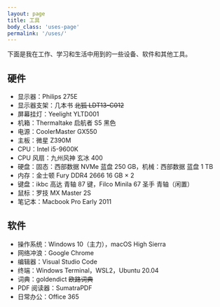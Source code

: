```yaml
---
layout: page
title: 工具
body_class: 'uses-page'
permalink: '/uses/'
---
```


下面是我在工作、学习和生活中用到的一些设备、软件和其他工具。

## 硬件

- 显示器：Philips 275E
- 显示器支架：几本书 <del>北狐 LDT13-C012</del>
- 屏幕挂灯：Yeelight YLTD001
- 机箱：Thermaltake 启航者 S5 黑色
- 电源：CoolerMaster GX550
- 主板：微星 Z390M
- CPU：Intel i5-9600K
- CPU 风扇：九州风神 玄冰 400
- 硬盘：固态：西部数据 NVMe 蓝盘 250 GB，机械：西部数据 蓝盘 1 TB
- 内存：金士顿 Fury DDR4 2666 16 GB × 2
- 键盘：ikbc 高达 青轴 87 键，Filco Minila 67 圣手 青轴（闲置）
- 鼠标：罗技 MX Master 2S
- 笔记本：Macbook Pro Early 2011

## 软件

- 操作系统：Windows 10（主力），macOS High Sierra
- 网络冲浪：Google Chrome
- 编辑器：Visual Studio Code
- 终端：Windows Terminal，WSL2，Ubuntu 20.04
- 词典：goldendict <del>欧路词典</del>
- PDF 阅读器：SumatraPDF
- 日常办公：Office 365
